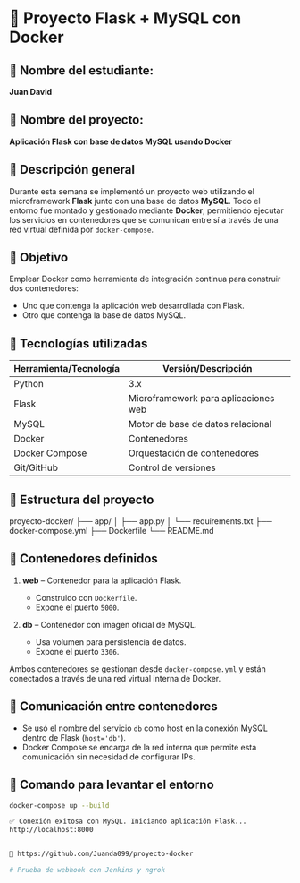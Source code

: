 # 🐳 Proyecto Flask + MySQL con Docker

## 🔹 Nombre del estudiante:
**Juan David**

## 🔹 Nombre del proyecto:
**Aplicación Flask con base de datos MySQL usando Docker**

## 🔹 Descripción general

Durante esta semana se implementó un proyecto web utilizando el microframework **Flask** junto con una base de datos **MySQL**. Todo el entorno fue montado y gestionado mediante **Docker**, permitiendo ejecutar los servicios en contenedores que se comunican entre sí a través de una red virtual definida por `docker-compose`.

## 🔹 Objetivo

Emplear Docker como herramienta de integración continua para construir dos contenedores:
- Uno que contenga la aplicación web desarrollada con Flask.
- Otro que contenga la base de datos MySQL.

## 🔹 Tecnologías utilizadas

| Herramienta/Tecnología | Versión/Descripción                  |
|------------------------|--------------------------------------|
| Python                 | 3.x                                  |
| Flask                  | Microframework para aplicaciones web |
| MySQL                  | Motor de base de datos relacional    |
| Docker                 | Contenedores                         |
| Docker Compose         | Orquestación de contenedores         |
| Git/GitHub             | Control de versiones                 |

## 🔹 Estructura del proyecto

proyecto-docker/
├── app/
│ ├── app.py
│ └── requirements.txt
├── docker-compose.yml
├── Dockerfile
└── README.md


## 🔹 Contenedores definidos

1. **web** – Contenedor para la aplicación Flask.
   - Construido con `Dockerfile`.
   - Expone el puerto `5000`.

2. **db** – Contenedor con imagen oficial de MySQL.
   - Usa volumen para persistencia de datos.
   - Expone el puerto `3306`.

Ambos contenedores se gestionan desde `docker-compose.yml` y están conectados a través de una red virtual interna de Docker.

## 🔹 Comunicación entre contenedores

- Se usó el nombre del servicio `db` como host en la conexión MySQL dentro de Flask (`host='db'`).
- Docker Compose se encarga de la red interna que permite esta comunicación sin necesidad de configurar IPs.

## 🔹 Comando para levantar el entorno

```bash
docker-compose up --build

✅ Conexión exitosa con MySQL. Iniciando aplicación Flask...
http://localhost:8000


📎 https://github.com/Juanda099/proyecto-docker

# Prueba de webhook con Jenkins y ngrok

